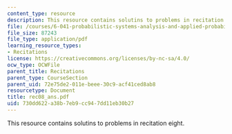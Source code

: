 ```yaml
---
content_type: resource
description: This resource contains solutins to problems in recitation eight.
file: /courses/6-041-probabilistic-systems-analysis-and-applied-probability-spring-2006/730dd622a38b7eb9cc947dd11eb30b27_rec08_ans.pdf
file_size: 87243
file_type: application/pdf
learning_resource_types:
- Recitations
license: https://creativecommons.org/licenses/by-nc-sa/4.0/
ocw_type: OCWFile
parent_title: Recitations
parent_type: CourseSection
parent_uid: 72e75de2-011e-beee-30c9-acf41ced8ab8
resourcetype: Document
title: rec08_ans.pdf
uid: 730dd622-a38b-7eb9-cc94-7dd11eb30b27
---
```

This resource contains solutins to problems in recitation eight.